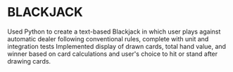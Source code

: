 # BLACKJACK
Used Python to create a text-based Blackjack in which user plays against automatic dealer following conventional rules, complete with unit and integration tests Implemented display of drawn cards, total hand value, and winner based on card calculations and user's choice to hit or stand after drawing cards.
